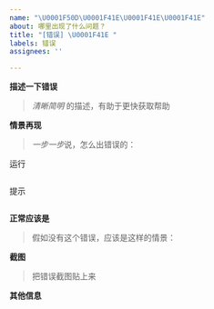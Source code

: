 ```yaml
---
name: "\U0001F50D\U0001F41E\U0001F41E\U0001F41E"
about: 哪里出现了什么问题？
title: "[错误] \U0001F41E "
labels: 错误
assignees: ''

---
```


**描述一下错误**

> *清晰简明* 的描述，有助于更快获取帮助



**情景再现**

> *一步一步*说，怎么出错误的：

运行

```sh

```

提示

```sh

```

**正常应该是**

> 假如没有这个错误，应该是这样的情景：


**截图**

> 把错误截图贴上来



**其他信息**
